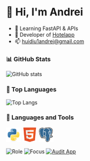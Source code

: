 # 👋 Hi, I'm Andrei  

- 🌱 Learning FastAPI & APIs  
- 🚀 Developer of [Hotelapp](https://web-production-2510b.up.railway.app/audit/5/)  
- 📫 huidiu1andrei@gmail.com  


### 📊 GitHub Stats
![GitHub stats](https://github-readme-stats.vercel.app/api?username=huidiuandrei2994&show_icons=true&theme=tokyonight)

### 🚀 Top Languages
![Top Langs](https://github-readme-stats.vercel.app/api/top-langs/?username=huidiuandrei2994&layout=compact&theme=radical)
### 🚀 Languages and Tools
<p align="left">
  <img src="https://raw.githubusercontent.com/devicons/devicon/master/icons/python/python-original.svg" alt="python" width="40" height="40"/> 
  <img src="https://raw.githubusercontent.com/devicons/devicon/master/icons/html5/html5-original.svg" alt="html5" width="40" height="40"/> 
  <img src="https://raw.githubusercontent.com/devicons/devicon/master/icons/postgresql/postgresql-original.svg" alt="postgresql" width="40" height="40"/> 
</p>

![Role](https://img.shields.io/badge/Role-Python%20Developer-blue?style=for-the-badge)
![Focus](https://img.shields.io/badge/Focus-Automation%20%26%20AI-blueviolet?style=for-the-badge)
[![Audit App](https://img.shields.io/badge/App-Audit%20App-red?style=for-the-badge)](https://web-production-2510b.up.railway.app/audit/5/)
